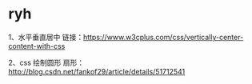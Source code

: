 # ryh
1、水平垂直居中 链接：https://www.w3cplus.com/css/vertically-center-content-with-css

2、css 绘制圆形 扇形：http://blog.csdn.net/fankof29/article/details/51712541
